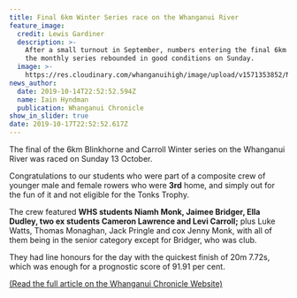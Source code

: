 ```yaml
---
title: Final 6km Winter Series race on the Whanganui River
feature_image:
  credit: Lewis Gardiner
  description: >-
    After a small turnout in September, numbers entering the final 6km race of
    the monthly series rebounded in good conditions on Sunday.
  image: >-
    https://res.cloudinary.com/whanganuihigh/image/upload/v1571353852/News/Winter_Series_race._Chronicle_15.10.19.jpg
news_author:
  date: 2019-10-14T22:52:52.594Z
  name: Iain Hyndman
  publication: Whanganui Chronicle
show_in_slider: true
date: 2019-10-17T22:52:52.617Z
---
```

The final of the 6km Blinkhorne and Carroll Winter series on the Whanganui River was raced on Sunday 13 October.

Congratulations to our students who were part of a composite crew of younger male and female rowers who were **3rd** home, and simply out for the fun of it and not eligible for the Tonks Trophy. 

The crew featured **WHS students Niamh Monk, Jaimee Bridger, Ella Dudley, two ex students Cameron Lawrence and Levi Carroll;** plus Luke Watts, Thomas Monaghan, Jack Pringle and cox Jenny Monk, with all of them being in the senior category except for Bridger, who was club.

They had line honours for the day with the quickest finish of 20m 7.72s, which was enough for a prognostic score of 91.91 per cent.

[(Read the full article on the Whanganui Chronicle Website)](https://www.nzherald.co.nz/rowing/news/article.cfm?c_id=78&objectid=12276061)
